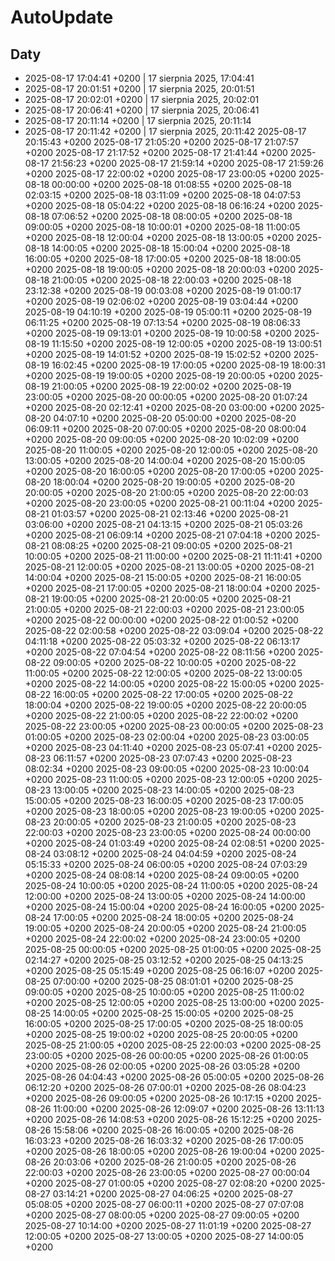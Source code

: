 # AutoUpdate

## Daty

- 2025-08-17 17:04:41 +0200  |  17 sierpnia 2025, 17:04:41
- 2025-08-17 20:01:51 +0200  |  17 sierpnia 2025, 20:01:51
- 2025-08-17 20:02:01 +0200  |  17 sierpnia 2025, 20:02:01
- 2025-08-17 20:06:41 +0200  |  17 sierpnia 2025, 20:06:41
- 2025-08-17 20:11:14 +0200  |  17 sierpnia 2025, 20:11:14
- 2025-08-17 20:11:42 +0200  |  17 sierpnia 2025, 20:11:42
2025-08-17 20:15:43 +0200
2025-08-17 21:05:20 +0200
2025-08-17 21:07:57 +0200
2025-08-17 21:17:52 +0200
2025-08-17 21:41:44 +0200
2025-08-17 21:56:23 +0200
2025-08-17 21:59:14 +0200
2025-08-17 21:59:26 +0200
2025-08-17 22:00:02 +0200
2025-08-17 23:00:05 +0200
2025-08-18 00:00:00 +0200
2025-08-18 01:08:55 +0200
2025-08-18 02:03:15 +0200
2025-08-18 03:11:09 +0200
2025-08-18 04:07:53 +0200
2025-08-18 05:04:22 +0200
2025-08-18 06:16:24 +0200
2025-08-18 07:06:52 +0200
2025-08-18 08:00:05 +0200
2025-08-18 09:00:05 +0200
2025-08-18 10:00:01 +0200
2025-08-18 11:00:05 +0200
2025-08-18 12:00:04 +0200
2025-08-18 13:00:05 +0200
2025-08-18 14:00:05 +0200
2025-08-18 15:00:04 +0200
2025-08-18 16:00:05 +0200
2025-08-18 17:00:05 +0200
2025-08-18 18:00:05 +0200
2025-08-18 19:00:05 +0200
2025-08-18 20:00:03 +0200
2025-08-18 21:00:05 +0200
2025-08-18 22:00:03 +0200
2025-08-18 23:12:38 +0200
2025-08-19 00:03:08 +0200
2025-08-19 01:00:17 +0200
2025-08-19 02:06:02 +0200
2025-08-19 03:04:44 +0200
2025-08-19 04:10:19 +0200
2025-08-19 05:00:11 +0200
2025-08-19 06:11:25 +0200
2025-08-19 07:13:54 +0200
2025-08-19 08:06:33 +0200
2025-08-19 09:13:01 +0200
2025-08-19 10:00:58 +0200
2025-08-19 11:15:50 +0200
2025-08-19 12:00:05 +0200
2025-08-19 13:00:51 +0200
2025-08-19 14:01:52 +0200
2025-08-19 15:02:52 +0200
2025-08-19 16:02:45 +0200
2025-08-19 17:00:05 +0200
2025-08-19 18:00:31 +0200
2025-08-19 19:00:05 +0200
2025-08-19 20:00:05 +0200
2025-08-19 21:00:05 +0200
2025-08-19 22:00:02 +0200
2025-08-19 23:00:05 +0200
2025-08-20 00:00:05 +0200
2025-08-20 01:07:24 +0200
2025-08-20 02:12:41 +0200
2025-08-20 03:00:00 +0200
2025-08-20 04:07:10 +0200
2025-08-20 05:00:00 +0200
2025-08-20 06:09:11 +0200
2025-08-20 07:00:05 +0200
2025-08-20 08:00:04 +0200
2025-08-20 09:00:05 +0200
2025-08-20 10:02:09 +0200
2025-08-20 11:00:05 +0200
2025-08-20 12:00:05 +0200
2025-08-20 13:00:05 +0200
2025-08-20 14:00:04 +0200
2025-08-20 15:00:05 +0200
2025-08-20 16:00:05 +0200
2025-08-20 17:00:05 +0200
2025-08-20 18:00:04 +0200
2025-08-20 19:00:05 +0200
2025-08-20 20:00:05 +0200
2025-08-20 21:00:05 +0200
2025-08-20 22:00:03 +0200
2025-08-20 23:00:05 +0200
2025-08-21 00:11:04 +0200
2025-08-21 01:03:57 +0200
2025-08-21 02:13:46 +0200
2025-08-21 03:06:00 +0200
2025-08-21 04:13:15 +0200
2025-08-21 05:03:26 +0200
2025-08-21 06:09:14 +0200
2025-08-21 07:04:18 +0200
2025-08-21 08:08:25 +0200
2025-08-21 09:00:05 +0200
2025-08-21 10:00:05 +0200
2025-08-21 11:00:00 +0200
2025-08-21 11:11:41 +0200
2025-08-21 12:00:05 +0200
2025-08-21 13:00:05 +0200
2025-08-21 14:00:04 +0200
2025-08-21 15:00:05 +0200
2025-08-21 16:00:05 +0200
2025-08-21 17:00:05 +0200
2025-08-21 18:00:04 +0200
2025-08-21 19:00:05 +0200
2025-08-21 20:00:05 +0200
2025-08-21 21:00:05 +0200
2025-08-21 22:00:03 +0200
2025-08-21 23:00:05 +0200
2025-08-22 00:00:00 +0200
2025-08-22 01:00:52 +0200
2025-08-22 02:00:58 +0200
2025-08-22 03:09:04 +0200
2025-08-22 04:11:18 +0200
2025-08-22 05:03:32 +0200
2025-08-22 06:13:17 +0200
2025-08-22 07:04:54 +0200
2025-08-22 08:11:56 +0200
2025-08-22 09:00:05 +0200
2025-08-22 10:00:05 +0200
2025-08-22 11:00:05 +0200
2025-08-22 12:00:05 +0200
2025-08-22 13:00:05 +0200
2025-08-22 14:00:05 +0200
2025-08-22 15:00:05 +0200
2025-08-22 16:00:05 +0200
2025-08-22 17:00:05 +0200
2025-08-22 18:00:04 +0200
2025-08-22 19:00:05 +0200
2025-08-22 20:00:05 +0200
2025-08-22 21:00:05 +0200
2025-08-22 22:00:02 +0200
2025-08-22 23:00:05 +0200
2025-08-23 00:00:05 +0200
2025-08-23 01:00:05 +0200
2025-08-23 02:00:04 +0200
2025-08-23 03:00:05 +0200
2025-08-23 04:11:40 +0200
2025-08-23 05:07:41 +0200
2025-08-23 06:11:57 +0200
2025-08-23 07:07:43 +0200
2025-08-23 08:02:34 +0200
2025-08-23 09:00:05 +0200
2025-08-23 10:00:04 +0200
2025-08-23 11:00:05 +0200
2025-08-23 12:00:05 +0200
2025-08-23 13:00:05 +0200
2025-08-23 14:00:05 +0200
2025-08-23 15:00:05 +0200
2025-08-23 16:00:05 +0200
2025-08-23 17:00:05 +0200
2025-08-23 18:00:05 +0200
2025-08-23 19:00:05 +0200
2025-08-23 20:00:05 +0200
2025-08-23 21:00:05 +0200
2025-08-23 22:00:03 +0200
2025-08-23 23:00:05 +0200
2025-08-24 00:00:00 +0200
2025-08-24 01:03:49 +0200
2025-08-24 02:08:51 +0200
2025-08-24 03:08:12 +0200
2025-08-24 04:04:59 +0200
2025-08-24 05:15:33 +0200
2025-08-24 06:00:05 +0200
2025-08-24 07:03:29 +0200
2025-08-24 08:08:14 +0200
2025-08-24 09:00:05 +0200
2025-08-24 10:00:05 +0200
2025-08-24 11:00:05 +0200
2025-08-24 12:00:00 +0200
2025-08-24 13:00:05 +0200
2025-08-24 14:00:00 +0200
2025-08-24 15:00:04 +0200
2025-08-24 16:00:05 +0200
2025-08-24 17:00:05 +0200
2025-08-24 18:00:05 +0200
2025-08-24 19:00:05 +0200
2025-08-24 20:00:05 +0200
2025-08-24 21:00:05 +0200
2025-08-24 22:00:02 +0200
2025-08-24 23:00:05 +0200
2025-08-25 00:00:05 +0200
2025-08-25 01:00:05 +0200
2025-08-25 02:14:27 +0200
2025-08-25 03:12:52 +0200
2025-08-25 04:13:25 +0200
2025-08-25 05:15:49 +0200
2025-08-25 06:16:07 +0200
2025-08-25 07:00:00 +0200
2025-08-25 08:01:01 +0200
2025-08-25 09:00:05 +0200
2025-08-25 10:00:05 +0200
2025-08-25 11:00:02 +0200
2025-08-25 12:00:05 +0200
2025-08-25 13:00:00 +0200
2025-08-25 14:00:05 +0200
2025-08-25 15:00:05 +0200
2025-08-25 16:00:05 +0200
2025-08-25 17:00:05 +0200
2025-08-25 18:00:05 +0200
2025-08-25 19:00:02 +0200
2025-08-25 20:00:05 +0200
2025-08-25 21:00:05 +0200
2025-08-25 22:00:03 +0200
2025-08-25 23:00:05 +0200
2025-08-26 00:00:05 +0200
2025-08-26 01:00:05 +0200
2025-08-26 02:00:05 +0200
2025-08-26 03:05:28 +0200
2025-08-26 04:04:43 +0200
2025-08-26 05:00:05 +0200
2025-08-26 06:12:20 +0200
2025-08-26 07:00:01 +0200
2025-08-26 08:04:23 +0200
2025-08-26 09:00:05 +0200
2025-08-26 10:17:15 +0200
2025-08-26 11:00:00 +0200
2025-08-26 12:09:07 +0200
2025-08-26 13:11:13 +0200
2025-08-26 14:08:53 +0200
2025-08-26 15:12:25 +0200
2025-08-26 15:58:06 +0200
2025-08-26 16:00:05 +0200
2025-08-26 16:03:23 +0200
2025-08-26 16:03:32 +0200
2025-08-26 17:00:05 +0200
2025-08-26 18:00:05 +0200
2025-08-26 19:00:04 +0200
2025-08-26 20:03:06 +0200
2025-08-26 21:00:05 +0200
2025-08-26 22:00:03 +0200
2025-08-26 23:00:05 +0200
2025-08-27 00:00:04 +0200
2025-08-27 01:00:05 +0200
2025-08-27 02:08:20 +0200
2025-08-27 03:14:21 +0200
2025-08-27 04:06:25 +0200
2025-08-27 05:08:05 +0200
2025-08-27 06:00:11 +0200
2025-08-27 07:07:08 +0200
2025-08-27 08:00:05 +0200
2025-08-27 09:00:05 +0200
2025-08-27 10:14:00 +0200
2025-08-27 11:01:19 +0200
2025-08-27 12:00:05 +0200
2025-08-27 13:00:05 +0200
2025-08-27 14:00:05 +0200
